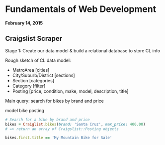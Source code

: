 # Fundamentals of Web Development

**February 14, 2015**

## Craigslist Scraper

Stage 1: Create our data model & build a relational database to store CL info

Rough sketch of CL data model:
- MetroArea [cities]
- City/Suburb/District [sections]
- Section [categories]
- Category [filter]
- Posting [price, condition, make, model, description, title]

Main query: search for bikes by brand and price

model bike posting

```ruby
# Search for a bike by brand and price
bikes = Craiglist.bikes(brand: 'Santa Cruz', max_price: 400.00)
# => return an array of Craigslist::Posting objects

bikes.first.title == 'My Mountain Bike for Sale'
```
